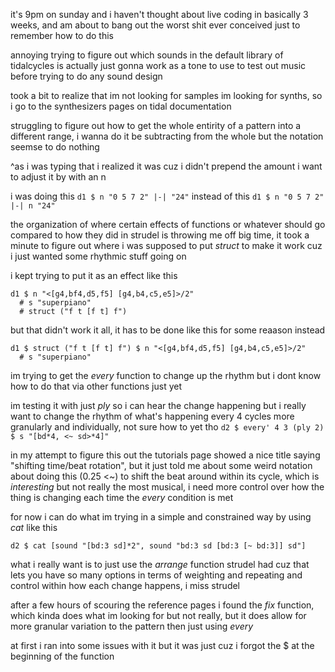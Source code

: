 it's 9pm on sunday and i haven't thought about live coding in basically 3 weeks, and am about to bang out the worst shit ever conceived just to remember how to do this

annoying trying to figure out which sounds in the default library of tidalcycles is actually just gonna work as a tone to use to test out music before trying to do any sound design

took a bit to realize that im not looking for samples im looking for synths, so i go to the synthesizers pages on tidal documentation

struggling to figure out how to get the whole entirity of a pattern into a different range, i wanna do it be subtracting from the whole but the notation seemse to do nothing

^as i was typing that i realized it was cuz i didn't prepend the amount i want to adjust it by with an n

i was doing this `d1 $ n "0 5 7 2" |-| "24"` instead of this `d1 $ n "0 5 7 2" |-| n "24"`

the organization of where certain effects of functions or whatever should go compared to how they did in strudel is throwing me off big time, it took a minute to figure out where i was supposed to put *struct* to make it work cuz i just wanted some rhythmic stuff going on

i kept trying to put it as an effect like this 
```
d1 $ n "<[g4,bf4,d5,f5] [g4,b4,c5,e5]>/2"
  # s "superpiano"
  # struct ("f t [f t] f")
```

but that didn't work it all, it has to be done like this for some reaason instead
```
d1 $ struct ("f t [f t] f") $ n "<[g4,bf4,d5,f5] [g4,b4,c5,e5]>/2"
  # s "superpiano"
```

im trying to get the *every* function to change up the rhythm but i dont know how to do that via other functions just yet

im testing it with just *ply* so i can hear the change happening but i really want to change the rhythm of what's happening every 4 cycles more granularly and individually, not sure how to yet tho
`d2 $ every' 4 3 (ply 2) $ s "[bd*4, <~ sd>*4]"`

in my attempt to figure this out the tutorials page showed a nice title saying "shifting time/beat rotation", but it just told me about some weird notation about doing this (0.25 <~) to shift the beat around within its cycle, which is *interesting* but not really the most musical, i need more control over how the thing is changing each time the *every* condition is met

for now i can do what im trying in a simple and constrained way by using *cat* like this

`d2 $ cat [sound "[bd:3 sd]*2", sound "bd:3 sd [bd:3 [~ bd:3]] sd"]`

what i really want is to just use the *arrange* function strudel had cuz that lets you have so many options in terms of weighting and repeating and control within how each change happens, i miss strudel

after a few hours of scouring the reference pages i found the *fix* function, which kinda does what im looking for but not really, but it does allow for more granular variation to the pattern then just using *every*

at first i ran into some issues with it but it was just cuz i forgot the $ at the beginning of the function

